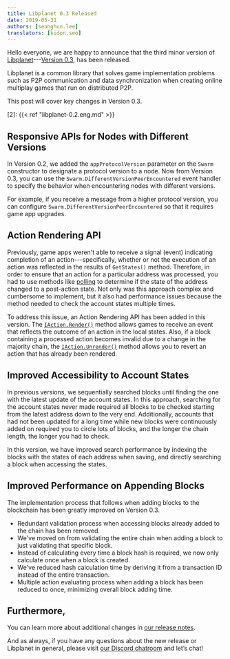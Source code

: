 ```yaml
---
title: Libplanet 0.3 Released
date: 2019-05-31
authors: [seunghun.lee]
translators: [kidon.seo]
---
```


Hello everyone, we are happy to announce that the third minor version of [Libplanet]---[Version 0.3][1], has been released.

Libplanet is a common library that solves game implementation problems such as P2P communication and data synchronization when creating online multiplay games that run on distributed P2P.

This post will cover key changes in Version 0.3.

[Libplanet]: https://libplanet.io/
[1]: https://github.com/planetarium/libplanet/releases/tag/0.3.0
[2]: {{< ref "libplanet-0.2.eng.md" >}}


Responsive APIs for Nodes with Different Versions
-------------------------------------------------

In Version 0.2, we added the `appProtocolVersion` parameter on the `Swarm` constructor to designate a protocol version to a node. 
Now from Version 0.3, you can use the `Swarm.DifferentVersionPeerEncountered` event handler to specify the behavior when 
encountering nodes with different versions.

For example, if you receive a message from a higher protocol version, you can configure `Swarm.DifferentVersionPeerEncountered` so that it requires game app upgrades.


Action Rendering API
--------------------

Previously, game apps weren't able to receive a signal (event) indicating completion of an action---specifically, whether or not the execution of an action was reflected in the results of `GetStates()` method. 
Therefore, in order to ensure that an action for a particular address was processed, you had to use methods like [polling][3] to determine if the state of the address changed to a post-action state. 
Not only was this approach complex and cumbersome to implement, but it also had performance issues because the method needed to check the account states multiple times.

To address this issue, an Action Rendering API has been added in this version. 
The [`IAction.Render()`][4] method allows games to receive an event that reflects the outcome of an action in the local states.
Also, if a block containing a processed action becomes invalid due to a change in the majority chain, the [`IAction.Unrender()`][5] method allows you to revert an action that has already been rendered.

[3]: https://en.wikipedia.org/wiki/Polling_(computer_science)
[4]: https://docs.libplanet.io/0.3.0/api/Libplanet.Action.IAction.html#Libplanet_Action_IAction_Render_Libplanet_Action_IActionContext_Libplanet_Action_IAccountStateDelta_
[5]: https://docs.libplanet.io/0.3.0/api/Libplanet.Action.IAction.html#Libplanet_Action_IAction_Unrender_Libplanet_Action_IActionContext_Libplanet_Action_IAccountStateDelta_


Improved Accessibility to Account States
----------------------------------------

In previous versions, we sequentially searched blocks until finding the one with the latest update of the account states.
In this approach, searching for the account states never made required all blocks to be checked starting from the latest address down to the very end. 
Additionally, accounts that had not been updated for a long time while new blocks were continuously added on required you to circle lots of blocks, 
and the longer the chain length, the longer you had to check.

In this version, we have improved search performance by indexing the blocks with the states of each address when saving, 
and directly searching a block when accessing the states.


Improved Performance on Appending Blocks
----------------------------------------

The implementation process that follows when adding blocks to the blockchain has been greatly improved on Version 0.3.

- Redundant validation process when accessing blocks already added to the chain has been removed.
- We've moved on from validating the entire chain when adding a block to just validating that specific block.
- Instead of calculating every time a block hash is required, we now only calculate once when a block is created.
- We've reduced hash calculation time by deriving it from a transaction ID instead of the entire transaction.
- Multiple action evaluating process when adding a block has been reduced to once, minimizing overall block adding time.


Furthermore,
------------

You can learn more about additional changes in [our release notes][1]. 

And as always, if you have any questions about the new release or Libplanet in general, please visit [our Discord chatroom][6] and let’s chat!

[6]: https://discord.gg/planetarium
